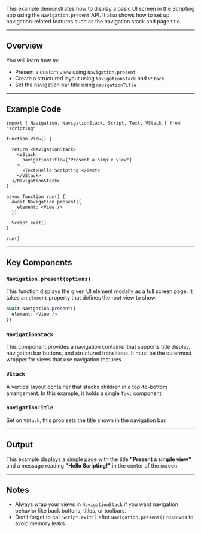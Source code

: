 This example demonstrates how to display a basic UI screen in the Scripting app using the `Navigation.present` API. It also shows how to set up navigation-related features such as the navigation stack and page title.

---

## Overview

You will learn how to:

* Present a custom view using `Navigation.present`
* Create a structured layout using `NavigationStack` and `VStack`
* Set the navigation bar title using `navigationTitle`

---

## Example Code

```tsx
import { Navigation, NavigationStack, Script, Text, VStack } from "scripting"

function View() {

  return <NavigationStack>
    <VStack
      navigationTitle={"Present a simple view"}
    >
      <Text>Hello Scripting!</Text>
    </VStack>
  </NavigationStack>
}

async function run() {
  await Navigation.present({
    element: <View />
  })

  Script.exit()
}

run()
```

---

## Key Components

### `Navigation.present(options)`

This function displays the given UI element modally as a full screen page. It takes an `element` property that defines the root view to show.

```ts
await Navigation.present({
  element: <View />
})
```

### `NavigationStack`

This component provides a navigation container that supports title display, navigation bar buttons, and structured transitions. It must be the outermost wrapper for views that use navigation features.

### `VStack`

A vertical layout container that stacks children in a top-to-bottom arrangement. In this example, it holds a single `Text` component.

### `navigationTitle`

Set on `VStack`, this prop sets the title shown in the navigation bar.

---

## Output

This example displays a simple page with the title **"Present a simple view"** and a message reading **"Hello Scripting!"** in the center of the screen.

---

## Notes

* Always wrap your views in `NavigationStack` if you want navigation behavior like back buttons, titles, or toolbars.
* Don’t forget to call `Script.exit()` after `Navigation.present()` resolves to avoid memory leaks.
